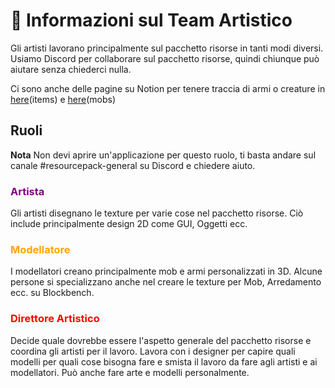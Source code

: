# 🎨 Informazioni sul Team Artistico

Gli artisti lavorano principalmente sul pacchetto risorse in tanti modi diversi.
Usiamo Discord per collaborare sul pacchetto risorse, quindi chiunque può
aiutare senza chiederci nulla.

Ci sono anche delle pagine su Notion per tenere traccia di armi o creature in
[here](https://www.notion.so/gensokyorealoaded/afc6a9450ab048debb45474e0819e138?v=19d48d004b8e49f19553356274f49e91)(items)
e
[here](https://www.notion.so/gensokyorealoaded/0f4aa9d48f3e45e5b61e2b49f9f504e2?v=64296c0854104e15b819c6a51687a8ba)(mobs)

## Ruoli

**Nota** Non devi aprire un'applicazione per questo ruolo, ti basta andare sul
canale #resourcepack-general su Discord e chiedere aiuto.

#### <h3 style="color:purple;">Artista</h3>

Gli artisti disegnano le texture per varie cose nel pacchetto risorse. Ciò
include principalmente design 2D come GUI, Oggetti ecc.

#### <h3 style="color:orange;">Modellatore</h3>

I modellatori creano principalmente mob e armi personalizzati in 3D. Alcune
persone si specializzano anche nel creare le texture per Mob, Arredamento ecc.
su Blockbench.

### <h3 style="color:red;">Direttore Artistico</h3>

Decide quale dovrebbe essere l'aspetto generale del pacchetto risorse e coordina
gli artisti per il lavoro. Lavora con i designer per capire quali modelli per
quali cose bisogna fare e smista il lavoro da fare agli artisti e ai
modellatori. Può anche fare arte e modelli personalmente.
